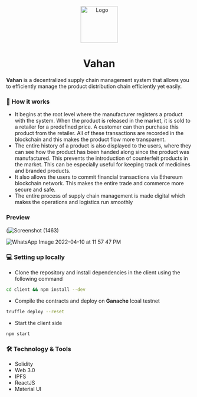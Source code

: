 
<div align="center">
  <a href="https://github.com/neetu-749/Vahan">
    <img src="https://www.clipartkey.com/mpngs/m/93-934065_transparent-drivers-license-clipart-fleet-management-system-icon.png" alt="Logo" width="100" height="100">
  </a>

  <h1 align="center">Vahan</h1>
</div>

**Vahan** is a decentralized supply chain management system that allows you to efficiently manage the product distribution chain efficiently yet easily. 

### 💫 How it works
- It begins at the root level where the manufacturer registers a product with the system. When the product is released in the market, it is sold to a retailer for a predefined price. A customer can then purchase this product from the retailer. All of these transactions are recorded in the blockchain and this makes the product flow more transparent. 
- The entire history of a product is also displayed to the users, where they can see how the product has been handed along since the product was manufactured. This prevents the introduction of counterfeit products in the market. This can be especially useful for keeping track of medicines and branded products.
- It also allows the users to commit financial transactions via Ethereum blockchain network. This makes the entire trade and commerce more secure and safe. 
- The entire process of supply chain management is made digital which makes the operations and logistics run smoothly

### Preview

(![Screenshot (1463)](https://user-images.githubusercontent.com/91332294/178220106-abe0618b-4865-41dc-b069-3dc5a045b5ca.png)

![WhatsApp Image 2022-04-10 at 11 57 47 PM](https://user-images.githubusercontent.com/75155230/162634641-711ab37f-19eb-4bf1-be2f-e6162143aac0.jpeg)


### 💻 Setting up locally

- Clone the repository and install dependencies in the client using the following command 
```sh
cd client && npm install --dev
```

- Compile the contracts and deploy on **Ganache** lcoal testnet
```sh
truffle deploy --reset
```

- Start the client side
```
npm start
```

### 🛠️ Technology & Tools
- Solidity
- Web 3.0
- IPFS
- ReactJS
- Material UI





